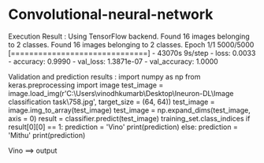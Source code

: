 # Convolutional-neural-network


Execution Result :
Using TensorFlow backend.
Found 16 images belonging to 2 classes.
Found 16 images belonging to 2 classes.
Epoch 1/1
5000/5000 [==============================] - 43070s 9s/step - loss: 0.0033 - accuracy: 0.9990 - val_loss: 1.3871e-07 - val_accuracy: 1.0000


Validation and prediction results :
import numpy as np
from keras.preprocessing import image
test_image = image.load_img(r'C:\Users\vinodhkumarb\Desktop\Ineuron-DL\Image classification task\758.jpg', target_size = (64, 64))
test_image = image.img_to_array(test_image)
test_image = np.expand_dims(test_image, axis = 0)
result = classifier.predict(test_image)
training_set.class_indices
if result[0][0] == 1:
    prediction = 'Vino'
    print(prediction)
else:
    prediction = 'Mithu'
    print(prediction)
    
Vino ==> output
